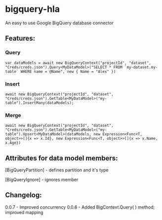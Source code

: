 # bigquery-hla

An easy to use Google BigQuery database connector

## Features:

### Query
    var dataModels = await new BigQueryContext("projectId", "dataset", "Creds/creds.json").Query<MyDataModel>("SELECT * FROM `my-dataset.my-table` WHERE name = @Name", new { Name = "Alex" })

### Insert
    await new BigQueryContext("projectId", "dataset", "Creds/creds.json").GetTable<MyDataModel>("my-table").InsertMany(dataModels);

### Merge
    await new BigQueryContext("projectId", "dataset", "Creds/creds.json").GetTable<MyDataModel>("my-table").Upsert<MyDataModel>(dataModels, new Expression<Func<T, object>>[]{x => x.Id}, new Expression<Func<T, object>>[]{x => x.Name, x.Age})

## Attributes for data model members:

[BigQueryPartition] - defines partition and it's type

[BigQueryIgnore] - ignores member

## Changelog:
0.0.7 - Improved concurrency
0.0.6 - Added BigContext.Query( ) method; improved mapping